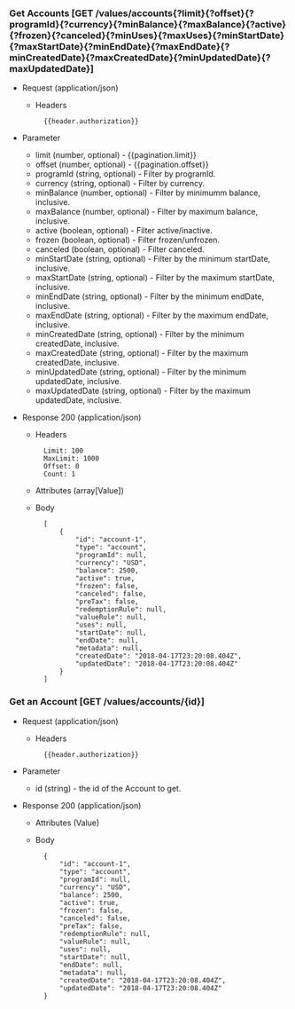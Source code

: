 ### Get Accounts [GET /values/accounts{?limit}{?offset}{?programId}{?currency}{?minBalance}{?maxBalance}{?active}{?frozen}{?canceled}{?minUses}{?maxUses}{?minStartDate}{?maxStartDate}{?minEndDate}{?maxEndDate}{?minCreatedDate}{?maxCreatedDate}{?minUpdatedDate}{?maxUpdatedDate}]

+ Request (application/json)
    + Headers
    
            {{header.authorization}}
        
+ Parameter
    + limit (number, optional) - {{pagination.limit}}
    + offset (number, optional) - {{pagination.offset}}
    + programId (string, optional) - Filter by programId.
    + currency (string, optional) - Filter by currency.
    + minBalance (number, optional) - Filter by minimumm balance, inclusive.
    + maxBalance (number, optional) - Filter by maximum balance, inclusive.
    + active (boolean, optional) - Filter active/inactive.
    + frozen (boolean, optional) - Filter frozen/unfrozen.
    + canceled (boolean, optional) - Filter canceled.
    + minStartDate (string, optional) - Filter by the minimum startDate, inclusive.
    + maxStartDate (string, optional) - Filter by the maximum startDate, inclusive.
    + minEndDate (string, optional) - Filter by the minimum endDate, inclusive.
    + maxEndDate (string, optional) - Filter by the maximum endDate, inclusive.
    + minCreatedDate (string, optional) - Filter by the minimum createdDate, inclusive.
    + maxCreatedDate (string, optional) - Filter by the maximum createdDate, inclusive.
    + minUpdatedDate (string, optional) - Filter by the minimum updatedDate, inclusive.
    + maxUpdatedDate (string, optional) - Filter by the maximum updatedDate, inclusive.
    
+ Response 200 (application/json)
    + Headers
        
            Limit: 100
            MaxLimit: 1000
            Offset: 0
            Count: 1
        
    + Attributes (array[Value])

    + Body

            [
                {
                    "id": "account-1",
                    "type": "account",
                    "programId": null,
                    "currency": "USD",
                    "balance": 2500,
                    "active": true,
                    "frozen": false,
                    "canceled": false,
                    "preTax": false,
                    "redemptionRule": null,
                    "valueRule": null,
                    "uses": null,
                    "startDate": null,
                    "endDate": null,
                    "metadata": null,
                    "createdDate": "2018-04-17T23:20:08.404Z",
                    "updatedDate": "2018-04-17T23:20:08.404Z"
                }
            ]

### Get an Account [GET /values/accounts/{id}]

+ Request (application/json)
    + Headers
    
            {{header.authorization}}

+ Parameter
    + id (string) - the id of the Account to get.

+ Response 200 (application/json)
    + Attributes (Value)

    + Body

            {
                "id": "account-1",
                "type": "account",
                "programId": null,
                "currency": "USD",
                "balance": 2500,
                "active": true,
                "frozen": false,
                "canceled": false,
                "preTax": false,
                "redemptionRule": null,
                "valueRule": null,
                "uses": null,
                "startDate": null,
                "endDate": null,
                "metadata": null,
                "createdDate": "2018-04-17T23:20:08.404Z",
                "updatedDate": "2018-04-17T23:20:08.404Z"
            }
